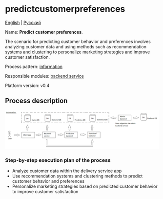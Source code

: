 # predictcustomerpreferences

[English](predictcustomerpreferences.md) | [Русский](predictcustomerpreferences.ru.md)

Name: **Predict customer preferences**.

The scenario for predicting customer behavior and preferences involves analyzing customer data and using methods such as recommendation systems and clustering to personalize marketing strategies and improve customer satisfaction.

Process pattern: [information](../../processpatterns/information.md)

Responsible modules: [backend service](../../backend/predictivebackend.md)

Platform version: v0.4

## Process description

![information_overall](../../img/processpatterns/information_overall.png)

### Step-by-step execution plan of the process

- Analyze customer data within the delivery service app
- Use recommendation systems and clustering methods to predict customer behavior and preferences
- Personalize marketing strategies based on predicted customer behavior to improve customer satisfaction
